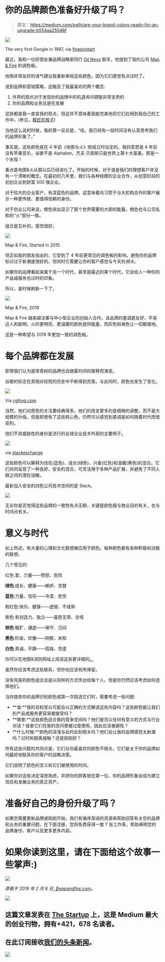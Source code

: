 # 你的品牌颜色准备好升级了吗？

> 原文：<https://medium.com/swlh/are-your-brand-colors-ready-for-an-upgrade-b554aa25046f>

![](img/2a5eba2b147f1d4f8fcb1f7b75725be1.png)

The very first Google in 1997, via [fineprintart](https://www.fineprintart.com/art/history-of-the-google-logo)

最近，我和一位好朋友兼品牌战略家同行 [Gil Nevo](http://brandschool.live/) 聊天，他提到了我的公司 [Map & Fire](https://mapandfire.com/?utm_source=blog&utm_medium=article&utm_campaign=brand-colors) 的调色板。

他用非常友好的语气建议我重新审视这些颜色，因为它们感觉有点过时了。

说到品牌和营销策略，这触及了我最喜欢的两个概念:

1.  外界的观点对于发现你的品牌中的机遇*和问题*是非常宝贵的
2.  你的品牌和业务总是在发展

这些都是我一直宣扬的观点，但这并不意味着我能完美地将它们应用到我自己的工作中。(参见，[鞋匠的孩子](https://www.psychologytoday.com/us/blog/credit-and-blame-work/200812/cobblers-children-syndrome-in-the-workplace))

当他这么说的时候，我的第一反应是，“哇。我已经有一段时间没有认真思考我们的品牌形象了。”

事实是，这些颜色是在 4 年前《地图与火》刚成立时设定的。我的意思是 4 年前没有苹果音乐，谷歌不是 Alphabet，杰夫·贝索斯只是世界上第十大富豪。那是一个永恒！

重点是地图&火从那以后已经进化了。开始的时候，对于谁是我们的理想客户并没有一个清晰的概念。在最初的几年里，我们与各种规模的企业合作，从创意阶段的初创企业到财富 500 强企业。

对于较大的企业客户，有深蓝色的品牌。这意味着向习惯于与大机构合作的客户展示一种更传统、更值得信赖的身份。

对于创业公司来说，橙色突出显示了那个世界需要的大胆的能量。橙色也与公司名称的“火”部分一致。

组合是互补的，感觉很好。

![](img/a27bfc098948e165d9c26d0fc369b064.png)

Map & Fire, Started in 2015

但正如我的朋友指出的，它受到了 4 年前更常见的调色板的影响。避免你的品牌标识过于新潮是很好的，但同时它需要让你的客户感觉与今天的*相关*。

如果你的品牌看起来属于另一个时代，甚至是最近的某个时代，它会给人一种你的产品或服务也过时的印象。

所以，是时候刷新一下了。

![](img/d75e525326b918c8c0c2ceeaf343bb6a.png)

Map & Fire, 2019

Map & Fire 越来越注重与中小型企业的创始人合作。该品牌的基调是友好、平易近人和聪明。火的更明亮、更温暖的颜色提供能量，而灰色和褐色让一切都接地。

这是一种希望与 2019 年更加一致的调色板。

# 每个品牌都在发展

即使我们认为是常青树的品牌也会随着时间的推移而演变。

谷歌的标志在其相对较短的历史中不断得到完善。与此同时，颜色也发生了变化。

![](img/946303bddcd33cecd5e8134e20044409.png)

Via [cgfrog.com](https://cgfrog.com/)

当然，他们对原色的关注要经典得多。他们的改变更多的是细微的调整，而不是大规模的升级。但是即使有了这些核心色，仍然可以感觉到基调是如何随着时代而改变的。

他们不具威胁性的身份是流行的全球企业技术外观的主要例子。

![](img/e935b040c4725360eb77e327972221a3.png)

via [stackexchange](https://ux.stackexchange.com/questions/84503/having-4-colors-in-logo-like-google-microsoft-and-ebay-for-which-kind-of-com)

这些颜色可以解释为信任(蓝色)、成长(绿色)、兴奋(红色)和温暖(黄色)的混合。它们共同呈现了一种良好、安全的混合，可灵活用于多种产品扩展，并避免了不同人群之间的潜在误解。

最新加入安全的四色公司技术空间的是 Slack。

![](img/1505c2fcb66ade84387a23273915950f.png)

无论你是否觉得这些品牌的一致性有点无聊，关键是颜色既与商业目的有关，也与时间点有关。

# 意义与时代

如上所述，有大量的心理和文化联想被应用于颜色。每种颜色都有各种积极和消极的联想。

几个常见的:

红色:爱，力量——愤怒，危险

**绿色**:成长、健康——嫉妒、贪婪

**蓝色**:力量、信任——冷漠、悲伤

粉红色:快乐、健康——虚弱、不成熟

紫色:有创造力、独立——喜怒无常、古怪

**棕色**:粗犷、谦虚——保守、沉闷

**黑色**:阶级，优雅——阴郁，未知

**白色**:真诚、平静——孤独、空虚

你可以在地图&消防网站上阅读这些更详细的[。](https://mapandfire.com/field-guide/brand/?utm_source=blog&utm_medium=article&utm_campaign=brand-colors#color-psychology)

虽然你应该考虑这些联系，但你也应该有所保留。

没有完美的颜色组合总是以同样的方式传达给每个人。但是你仍然应该考虑如何选择他们。

当你提炼你的品牌识别颜色或第一次挑选它们时，需要考虑一些问题:

*   **谁:**我的目标受众可能会以正确的方式解读这些内容吗？这些颜色能让我们的产品或服务更容易被接受吗？
*   **哪里:**这些颜色适合我的竞争空间吗？他们是否以任何有意义的方式与行业对话？或者它们在我的空间里被过度使用，因此应该被避免？
*   **什么时候:**颜色的深浅与此时此刻相关吗？他们会让我的品牌感觉太新潮吗？过时和脱离接触？还是刚刚好？

所有这些问题的共同点是，它们与你最喜欢的颜色不相关。它们是关于你的品牌如何最好地联系你的客户的战略决策。

它们说明了颜色的含义和它们被使用的时间。

如果你对这些决定深思熟虑，并把你的顾客放在第一位，你的品牌形象会成为建立信任和发展业务的真正资产。

# 准备好自己的身份升级了吗？

如果您需要更新品牌或刚刚开始，我们有循序渐进的资源来帮助回答有关您的品牌和业务的重要问题。在下面注册，您将免费获得一套 7 张工作表，帮助阐明您的品牌身份、客户以及更多更多内容。

# 如果你读到这里，请在下面给这个故事一些掌声:)

![](img/c6ab7db7ac94375fe135bd591c65d36c.png)

*原载于 2019 年 2 月 8 日*[*【mapandfire.com*](https://mapandfire.com/blog/are-your-brand-colors-ready-for-an-upgrade/)*。*

[![](img/308a8d84fb9b2fab43d66c117fcc4bb4.png)](https://medium.com/swlh)

## 这篇文章发表在 [The Startup](https://medium.com/swlh) 上，这是 Medium 最大的创业刊物，拥有+421，678 名读者。

## 在此订阅接收[我们的头条新闻](https://growthsupply.com/the-startup-newsletter/)。

[![](img/b0164736ea17a63403e660de5dedf91a.png)](https://medium.com/swlh)